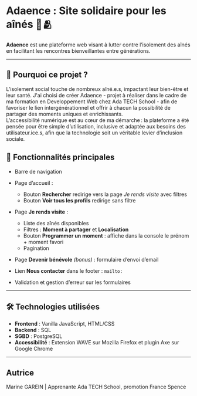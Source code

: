 # Adaence : Site solidaire pour les aînés 🧓🫂

**Adaence** est une plateforme web visant à lutter contre l’isolement des aînés en facilitant les rencontres bienveillantes entre générations.

---
## 🎯 Pourquoi ce projet ?

L’isolement social touche de nombreux aîné.e.s, impactant leur bien-être et leur santé. J'ai choisi de créer Adaence - projet à réaliser dans le cadre de ma formation en Developpement Web chez Ada TECH School - afin de favoriser le lien intergénérationnel et offrir à chacun la possibilité de partager des moments uniques et enrichissants.  
L’accessibilité numérique est au cœur de ma démarche : la plateforme a été pensée pour être simple d’utilisation, inclusive et adaptée aux besoins des utilisateur.ice.s, afin que la technologie soit un véritable levier d’inclusion sociale.

## 🚀 Fonctionnalités principales

- Barre de navigation
- Page d’accueil :
    - Bouton **Rechercher** redirige vers la page *Je rends visite* avec filtres
    - Bouton **Voir tous les profils** redirige sans filtre

- Page **Je rends visite** :
  - Liste des aînés disponibles
  - Filtres : **Moment à partager** et **Localisation**
  - Bouton **Programmer un moment** : affiche dans la console le prénom + moment favori
  - Pagination

-  Page **Devenir bénévole** *(bonus)* : formulaire d’envoi d’email
-  Lien **Nous contacter** dans le footer : `mailto:`
-  Validation et gestion d’erreur sur les formulaires

---

## 🛠️ Technologies utilisées

- **Frontend** : Vanilla JavaScript, HTML/CSS  
- **Backend** : SQL 
- **SGBD** : PostgreSQL
- **Accessibilité** : Extension WAVE sur Mozilla Firefox et plugin Axe sur Google Chrome

---

## Autrice 
Marine GAREIN | Apprenante Ada TECH School, promotion France Spence
